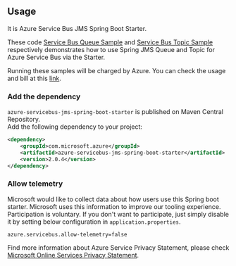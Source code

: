 ## Usage

It is Azure Service Bus JMS Spring Boot Starter.

These code [Service Bus Queue Sample](../../azure-spring-boot-samples/azure-servicebus-jms-queue-spring-boot-sample/) and [Service Bus Topic Sample](../../azure-spring-boot-samples/azure-servicebus-jms-topic-spring-boot-sample/) respectively demonstrates how to use Spring JMS Queue and Topic for Azure Service Bus via the Starter.

Running these samples will be charged by Azure. You can check the usage and bill at this [link](https://azure.microsoft.com/en-us/account/).

### Add the dependency

`azure-servicebus-jms-spring-boot-starter` is published on Maven Central Repository.  
Add the following dependency to your project:

```xml
<dependency>
    <groupId>com.microsoft.azure</groupId>
    <artifactId>azure-servicebus-jms-spring-boot-starter</artifactId>
    <version>2.0.4</version>
</dependency>
```

### Allow telemetry
Microsoft would like to collect data about how users use this Spring boot starter. Microsoft uses this information to improve our tooling experience. Participation is voluntary. If you don't want to participate, just simply disable it by setting below configuration in `application.properties`.
```
azure.servicebus.allow-telemetry=false
```
Find more information about Azure Service Privacy Statement, please check [Microsoft Online Services Privacy Statement](https://www.microsoft.com/en-us/privacystatement/OnlineServices/Default.aspx). 
